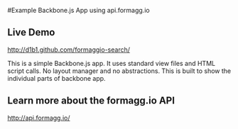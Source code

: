 #Example Backbone.js App using api.formagg.io

## Live Demo
<http://d1b1.github.com/formaggio-search/>

This is a simple Backbone.js app. It uses standard
view files and HTML script calls. No layout manager
and no abstractions. This is built to show the
individual parts of backbone app.

## Learn more about the formagg.io API
<http://api.formagg.io/>
